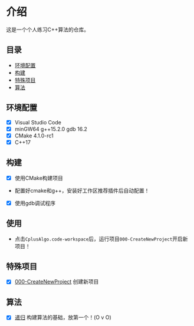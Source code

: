 # 介绍

这是一个个人练习C++算法的仓库。

## 目录

- [环境配置](#环境配置)
- [构建](#构建)
- [特殊项目](#特殊项目)
- [算法](#算法)

## 环境配置

- [x] Visual Studio Code
- [x] minGW64 g++15.2.0 gdb 16.2
- [x] CMake 4.1.0-rc1
- [x] C++17

## 构建

- [x] 使用CMake构建项目

- 配置好cmake和g++，安装好工作区推荐插件后自动配置！

- [x] 使用gdb调试程序

## 使用
- 点击`CplusAlgo.code-workspace`后，运行项目`000-CreateNewProject`开启新项目！

## 特殊项目

- [x] [000-CreateNewProject](./000-CreateNewProject/readme.md) 创建新项目

## 算法

- [x] [递归](./001-Recursion/src/main.cpp) 构建算法的基础，放第一个！(O v O)

